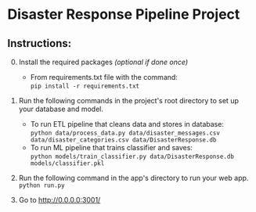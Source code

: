 # Disaster Response Pipeline Project

## Instructions:
0. Install the required packages *(optional if done once)*<br>

    - From requirements.txt file with the command:<br>
        `pip install -r requirements.txt`

1. Run the following commands in the project's root directory to set up your database and model.

    - To run ETL pipeline that cleans data and stores in database:<br>
        `python data/process_data.py data/disaster_messages.csv data/disaster_categories.csv data/DisasterResponse.db`
    - To run ML pipeline that trains classifier and saves:<br>
        `python models/train_classifier.py data/DisasterResponse.db models/classifier.pkl`

2. Run the following command in the app's directory to run your web app.<br>
    `python run.py`

3. Go to http://0.0.0.0:3001/
